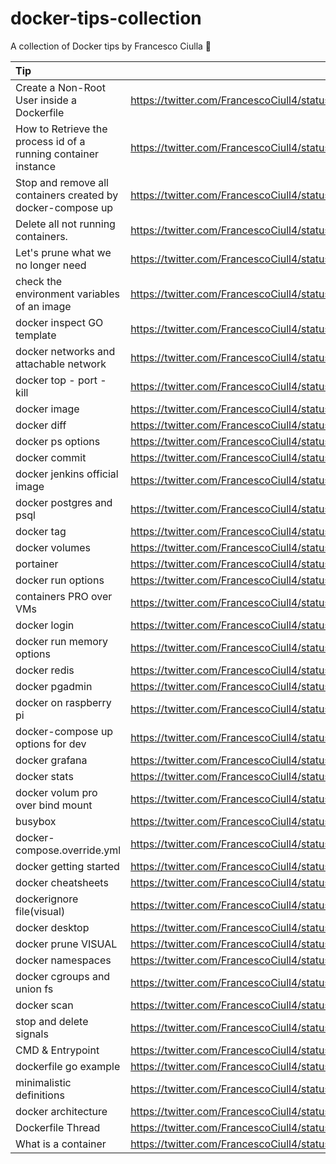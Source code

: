 # docker-tips-collection
A collection of Docker tips by Francesco Ciulla 🐳

| Tip | Link |
| :---         |          ---: |
|Create a Non-Root User inside a Dockerfile|https://twitter.com/FrancescoCiull4/status/1237748044839424001|
| How to Retrieve the process id of a running container instance   |   https://twitter.com/FrancescoCiull4/status/1234799750559432704  |
| Stop and remove all containers created by docker-compose up    |    https://twitter.com/FrancescoCiull4/status/1235994027541098503   |
|Delete all not running containers.|https://twitter.com/FrancescoCiull4/status/1237008958814109696|
|Let's prune what we no longer need|https://twitter.com/FrancescoCiull4/status/1272755695646126082|
|check the environment variables of an image|https://twitter.com/FrancescoCiull4/status/1273515405160714240|
|docker inspect GO template|https://twitter.com/FrancescoCiull4/status/1274206197852319744|
|docker networks and attachable network|https://twitter.com/FrancescoCiull4/status/1275063025171484672|
|docker top - port - kill|https://twitter.com/FrancescoCiull4/status/1276042640530780160|
|docker image |https://twitter.com/FrancescoCiull4/status/1276937630484246528|
|docker diff|https://twitter.com/FrancescoCiull4/status/1276756079901319168|
|docker ps options|https://twitter.com/FrancescoCiull4/status/1281974865633972225|
|docker commit|https://twitter.com/FrancescoCiull4/status/1282640965799424001|
|docker jenkins official image|https://twitter.com/FrancescoCiull4/status/1283349040588038148|
|docker postgres and psql|https://twitter.com/FrancescoCiull4/status/1284001658020798466|
|docker tag|https://twitter.com/FrancescoCiull4/status/1284494800851472389|
|docker volumes|https://twitter.com/FrancescoCiull4/status/1284739700901675008|
|portainer|https://twitter.com/FrancescoCiull4/status/1285080402307276801|
|docker run options|https://twitter.com/FrancescoCiull4/status/1285459732300431360|
|containers PRO over VMs|https://twitter.com/FrancescoCiull4/status/1285632881474314240|
|docker login |https://twitter.com/FrancescoCiull4/status/1285827756144680961|
|docker run memory options|https://twitter.com/FrancescoCiull4/status/1286177059182608385|
|docker redis|https://twitter.com/FrancescoCiull4/status/1286673172142739456|
|docker pgadmin|https://twitter.com/FrancescoCiull4/status/1286889562887905280|
|docker on raspberry pi|https://twitter.com/FrancescoCiull4/status/1287292084467228674|
|docker-compose up options for dev|https://twitter.com/FrancescoCiull4/status/1287664001674076162|
|docker grafana|https://twitter.com/FrancescoCiull4/status/1288209701684092929|
|docker stats|https://twitter.com/FrancescoCiull4/status/1288733018618826752|
|docker volum pro over bind mount|https://twitter.com/FrancescoCiull4/status/1290213940891398144|
|busybox|https://twitter.com/FrancescoCiull4/status/1290524981877706752|
|docker-compose.override.yml|https://twitter.com/FrancescoCiull4/status/1290873254912184320|
|docker getting started|https://twitter.com/FrancescoCiull4/status/1292487593041502208|
|docker cheatsheets|https://twitter.com/FrancescoCiull4/status/1293824129171300352|
|dockerignore file(visual) |https://twitter.com/FrancescoCiull4/status/1299687691303424002|
|docker desktop|https://twitter.com/FrancescoCiull4/status/1302651884705124354|
|docker prune VISUAL|https://twitter.com/FrancescoCiull4/status/1305731554535239681|
|docker namespaces|https://twitter.com/FrancescoCiull4/status/1306822488568082432|
|docker cgroups and union fs|https://twitter.com/FrancescoCiull4/status/1307211162552070144|
|docker scan|https://twitter.com/FrancescoCiull4/status/1307574372828418048|
|stop and delete signals|https://twitter.com/FrancescoCiull4/status/1308375594997084161|
|CMD & Entrypoint|https://twitter.com/FrancescoCiull4/status/1311930231033393152|
|dockerfile go example|https://twitter.com/FrancescoCiull4/status/1314077962858364929|
|minimalistic definitions|https://twitter.com/FrancescoCiull4/status/1318150257306443778|
|docker architecture|https://twitter.com/FrancescoCiull4/status/1385742322189709314|
|Dockerfile Thread| https://twitter.com/FrancescoCiull4/status/1386613370271551488|
|What is a container|https://twitter.com/FrancescoCiull4/status/1386905181170896900|
